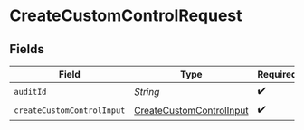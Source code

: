 # CreateCustomControlRequest


## Fields

| Field                                                                           | Type                                                                            | Required                                                                        | Description                                                                     |
| ------------------------------------------------------------------------------- | ------------------------------------------------------------------------------- | ------------------------------------------------------------------------------- | ------------------------------------------------------------------------------- |
| `auditId`                                                                       | *String*                                                                        | :heavy_check_mark:                                                              | N/A                                                                             |
| `createCustomControlInput`                                                      | [CreateCustomControlInput](../../models/components/CreateCustomControlInput.md) | :heavy_check_mark:                                                              | N/A                                                                             |